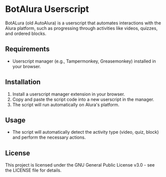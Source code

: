 
# BotAlura Userscript

BotALura (old AutoAlura) is a userscript that automates interactions with the Alura platform, 
such as progressing through activities like videos, quizzes, and ordered blocks.
## Requirements

- Userscript manager (e.g., Tampermonkey, Greasemonkey) installed in your browser.

## Installation

1. Install a userscript manager extension in your browser.
2. Copy and paste the script code into a new userscript in the manager.
3. The script will run automatically on Alura's platform.

## Usage

- The script will automatically detect the activity type (video, quiz, block) and perform the necessary actions.

## License

This project is licensed under the GNU General Public License v3.0 - see the LICENSE file for details.


